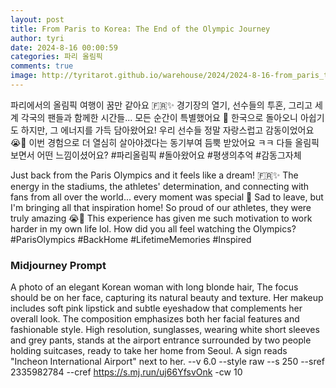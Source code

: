 ```yaml
---
layout: post
title: From Paris to Korea: The End of the Olympic Journey
author: tyri
date: 2024-8-16 00:00:59
categories: 파리 올림픽
comments: true
image: http://tyritarot.github.io/warehouse/2024/2024-8-16-from_paris_to_korea_the_end_of_the_olympic_journey_title.png
---
```

파리에서의 올림픽 여행이 꿈만 같아요 🇫🇷✨ 경기장의 열기, 선수들의 투혼, 그리고 세계 각국의 팬들과 함께한 시간들... 모든 순간이 특별했어요 🏅 한국으로 돌아오니 아쉽기도 하지만, 그 에너지를 가득 담아왔어요! 우리 선수들 정말 자랑스럽고 감동이었어요 😭💖 이번 경험으로 더 열심히 살아야겠다는 동기부여 듬뿍 받았어요 ㅋㅋ 다들 올림픽 보면서 어떤 느낌이셨어요? #파리올림픽 #돌아왔어요 #평생의추억 #감동그자체

Just back from the Paris Olympics and it feels like a dream! 🇫🇷✨ The energy in the stadiums, the athletes' determination, and connecting with fans from all over the world... every moment was special 🏅 Sad to leave, but I'm bringing all that inspiration home! So proud of our athletes, they were truly amazing 😭💖 This experience has given me such motivation to work harder in my own life lol. How did you all feel watching the Olympics? #ParisOlympics #BackHome #LifetimeMemories #Inspired​​​​​​​​​​​​​​​​

### Midjourney Prompt

A photo of an elegant Korean woman with long blonde hair, The focus should be on her face, capturing its natural beauty and texture. Her makeup includes soft pink lipstick and subtle eyeshadow that complements her overall look. The composition emphasizes both her facial features and fashionable style. High resolution, sunglasses, wearing white short sleeves and grey pants, stands at the airport entrance surrounded by two people holding suitcases, ready to take her home from Seoul. A sign reads "Incheon International Airport" next to her. --v 6.0 --style raw --s 250 --sref 2335982784 --cref <https://s.mj.run/uj66YfsvOnk> -cw 10